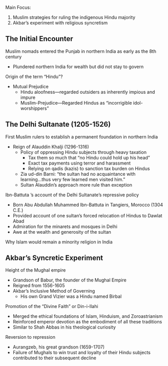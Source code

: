 Main Focus:  
1) Muslim strategies for ruling the indigenous Hindu majority  
2) Akbar’s experiment with religious syncretism  

## The Initial Encounter  

Muslim nomads entered the Punjab in northern India as early as the 8th century  
- Plundered northern India for wealth but did not stay to govern  

Origin of the term “Hindu”?  
- Mutual Prejudice  
	- Hindu aloofness—regarded outsiders as inherently impious and impure  
	- Muslim-Prejudice—Regarded Hindus as “incorrigible idol-worshippers”  
## The Delhi Sultanate (1205-1526)  

First Muslim rulers to establish a permanent foundation in northern India  
- Reign of Alauddin Khalji (1296-1316)  
	- Policy of oppressing Hindu subjects through heavy taxation  
		- Tax them so much that “no Hindu could hold up his head”  
		- Exact tax payments using terror and harassment  
		- Relying on qadis (kazis) to sanction tax burden on Hindus  
	- Zia ud-din Barni: “the sultan had no acquaintance with learning...thus very few learned men visited him.”  
	- Sultan Alauddin’s approach more rule than exception

Ibn-Battuta ’s account of the Delhi Sultanate’s repressive policy  
- Born Abu Abdullah Muhammed Ibn-Battuta in Tangiers, Morocco (1304 C.E.)  
- Provided account of one sultan’s forced relocation of Hindus to Dawlat Abad  
- Admiration for the minarets and mosques in Delhi  
- Awe at the wealth and generosity of the sultan  

Why Islam would remain a minority religion in India  
## Akbar’s Syncretic Experiment  
Height of the Mughal empire  
- Grandson of Babur, the founder of the Mughal Empire  
- Reigned from 1556-1605  
- Akbar’s Inclusive Method of Governing  
	- His own Grand Vizier was a Hindu named Birbal  

Promotion of the “Divine Faith” or Din-i-Ilahi  
- Merged the ethical foundations of Islam, Hinduism, and Zoroastrianism  
- Reinforced emperor devotion as the embodiment of all these traditions  
- Similar to Shah Abbas in his theological curiosity  

Reversion to repression  
- Aurangzeb, his great grandson (1659-1707)  
- Failure of Mughals to win trust and loyalty of their Hindu subjects contributed to their subsequent decline